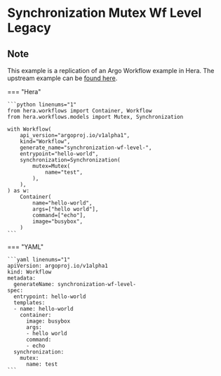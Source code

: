 # Synchronization Mutex Wf Level Legacy

## Note

This example is a replication of an Argo Workflow example in Hera.
The upstream example can be [found here](https://github.com/argoproj/argo-workflows/blob/main/examples/synchronization-mutex-wf-level-legacy.yaml).




=== "Hera"

    ```python linenums="1"
    from hera.workflows import Container, Workflow
    from hera.workflows.models import Mutex, Synchronization

    with Workflow(
        api_version="argoproj.io/v1alpha1",
        kind="Workflow",
        generate_name="synchronization-wf-level-",
        entrypoint="hello-world",
        synchronization=Synchronization(
            mutex=Mutex(
                name="test",
            ),
        ),
    ) as w:
        Container(
            name="hello-world",
            args=["hello world"],
            command=["echo"],
            image="busybox",
        )
    ```

=== "YAML"

    ```yaml linenums="1"
    apiVersion: argoproj.io/v1alpha1
    kind: Workflow
    metadata:
      generateName: synchronization-wf-level-
    spec:
      entrypoint: hello-world
      templates:
      - name: hello-world
        container:
          image: busybox
          args:
          - hello world
          command:
          - echo
      synchronization:
        mutex:
          name: test
    ```

